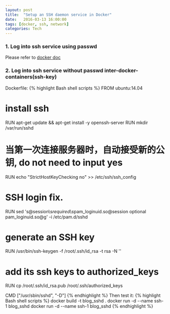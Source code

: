 ```yaml
---
layout: post
title:  "Setup an SSH daemon service in Docker"
date:   2016-03-13 16:00:00
tags: [docker, ssh, network]
categories: Tech
---
```


### 1. Log into ssh service using passwd
Please refer to [docker doc](https://docs.docker.com/engine/examples/running_ssh_service/)

### 2. Log into ssh service without passwd inter-docker-containers(ssh-key)
Dockerfile:
{% highlight Bash shell scripts %}
FROM ubuntu:14.04

# install ssh
RUN apt-get update && apt-get install -y openssh-server
RUN mkdir /var/run/sshd

# 当第一次连接服务器时，自动接受新的公钥, do not need to input yes
RUN echo "StrictHostKeyChecking no" >> /etc/ssh/ssh_config
# SSH login fix.
RUN sed 's@session\s*required\s*pam_loginuid.so@session optional pam_loginuid.so@g' -i /etc/pam.d/sshd
# generate an SSH key
RUN /usr/bin/ssh-keygen -f /root/.ssh/id_rsa -t rsa -N ''
# add its ssh keys to authorized_keys
RUN cp /root/.ssh/id_rsa.pub /root/.ssh/authorized_keys

CMD ["/usr/sbin/sshd", "-D"]
{% endhighlight %}
Then test it:
{% highlight Bash shell scripts %}
docker build -t blog_sshd .
docker run -d --name ssh-1 blog_sshd
docker run -d --name ssh-1 blog_sshd
{% endhighlight %}
